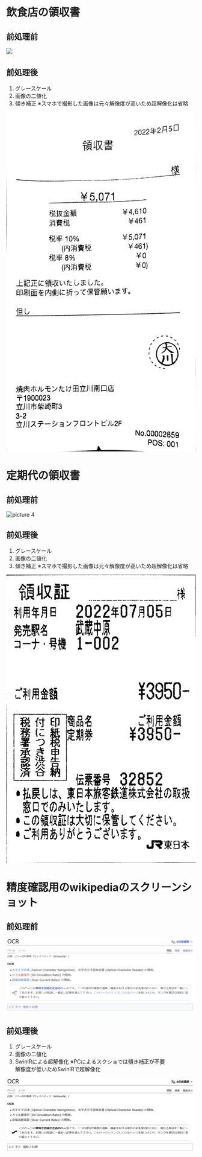 # 飲食店の領収書

## 前処理前
![](images/img_1.png)  

## 前処理後
1. グレースケール
2. 画像の二値化
3. 傾き補正
※スマホで撮影した画像は元々解像度が高いため超解像化は省略  

![](images/img_2.png)  

# 定期代の領収書

## 前処理前
![picture 4](images/img_8.png)  


## 前処理後
1. グレースケール
2. 画像の二値化
3. 傾き補正
※スマホで撮影した画像は元々解像度が高いため超解像化は省略  

![picture 3](images/img_7.png)  


# 精度確認用のwikipediaのスクリーンショット

## 前処理前
![](images/img_5.png)  

## 前処理後
1. グレースケール
2. 画像の二値化
3. SwinIRによる超解像化
※PCによるスクショでは傾き補正が不要  
  解像度が低いためSwinIRで超解像化  

![picture 2](images/img_6.png)  

